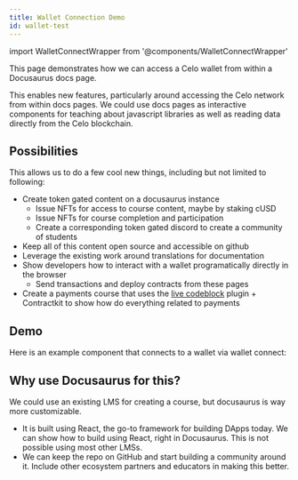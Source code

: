 ```yaml
---
title: Wallet Connection Demo
id: wallet-test
---
```

import WalletConnectWrapper from '@components/WalletConnectWrapper'

This page demonstrates how we can access a Celo wallet from within a Docusaurus docs page.

This enables new features, particularly around accessing the Celo network from within docs pages. We could use docs pages as interactive components for teaching about javascript libraries as well as reading data directly from the Celo blockchain.

## Possibilities

This allows us to do a few cool new things, including but not limited to following:

- Create token gated content on a docusaurus instance
  - Issue NFTs for access to course content, maybe by staking cUSD
  - Issue NFTs for course completion and participation
  - Create a corresponding token gated discord to create a community of students
- Keep all of this content open source and accessible on github
- Leverage the existing work around translations for documentation
- Show developers how to interact with a wallet programatically directly in the browser
  - Send transactions and deploy contracts from these pages
- Create a payments course that uses the [live codeblock](https://docusaurus.io/docs/api/themes/@docusaurus/theme-live-codeblock) plugin + Contractkit to show how do everything related to payments

## Demo

Here is an example component that connects to a wallet via wallet connect:

<WalletConnectWrapper/>

## Why use Docusaurus for this?

We could use an existing LMS for creating a course, but docusaurus is way more customizable.

- It is built using React, the go-to framework for building DApps today. We can show how to build using React, right in Docusaurus. This is not possible using most other LMSs.
- We can keep the repo on GitHub and start building a community around it. Include other ecosystem partners and educators in making this better.